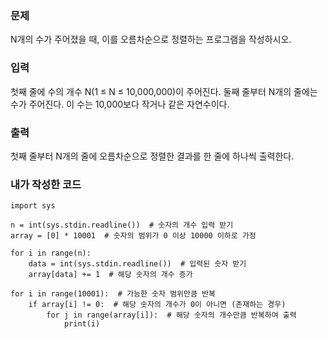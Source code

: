 ### 문제
N개의 수가 주어졌을 때, 이를 오름차순으로 정렬하는 프로그램을 작성하시오.

### 입력
첫째 줄에 수의 개수 N(1 ≤ N ≤ 10,000,000)이 주어진다. 둘째 줄부터 N개의 줄에는 수가 주어진다. 이 수는 10,000보다 작거나 같은 자연수이다.

### 출력
첫째 줄부터 N개의 줄에 오름차순으로 정렬한 결과를 한 줄에 하나씩 출력한다.

### 내가 작성한 코드

```
import sys

n = int(sys.stdin.readline())  # 숫자의 개수 입력 받기
array = [0] * 10001  # 숫자의 범위가 0 이상 10000 이하로 가정

for i in range(n):
    data = int(sys.stdin.readline())  # 입력된 숫자 받기
    array[data] += 1  # 해당 숫자의 개수 증가

for i in range(10001):  # 가능한 숫자 범위만큼 반복
    if array[i] != 0:  # 해당 숫자의 개수가 0이 아니면 (존재하는 경우)
        for j in range(array[i]):  # 해당 숫자의 개수만큼 반복하여 출력
            print(i)
```
